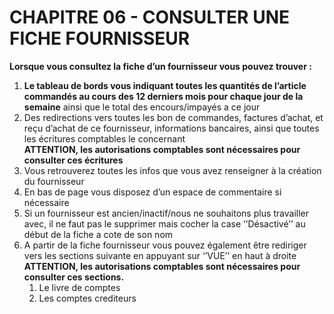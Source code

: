 # CHAPITRE 06 - CONSULTER UNE FICHE FOURNISSEUR

**Lorsque vous consultez la fiche d’un fournisseur vous pouvez trouver :**

1.	**Le tableau de bords vous indiquant toutes les quantités de l’article commandés au cours des 12 derniers mois pour chaque jour de la semaine** ainsi que le total des encours/impayés a ce jour 
2.	Des redirections vers toutes les bon de commandes, factures d’achat, et reçu d’achat de ce fournisseur, informations bancaires, ainsi que toutes les écritures comptables le concernant </br>**ATTENTION, les autorisations comptables sont nécessaires pour consulter ces écritures**
3.	Vous retrouverez toutes les infos que vous avez renseigner à la création du fournisseur 
4.	En bas de page vous disposez d’un espace de commentaire si nécessaire
5.	Si un fournisseur est ancien/inactif/nous ne souhaitons plus travailler avec, il ne faut pas le supprimer mais cocher la case ‘’Désactivé’’ au début de la fiche a cote de son nom 
6.	A partir de la fiche fournisseur vous pouvez également être rediriger vers les sections suivante en appuyant sur ‘’VUE’’ en haut à droite </br>**ATTENTION, les autorisations comptables sont nécessaires pour consulter ces sections.**
    1. Le livre de comptes
    2. Les comptes crediteurs 
